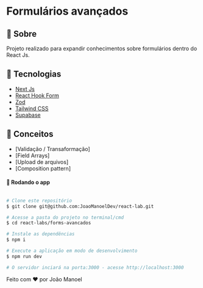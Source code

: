 # Formulários avançados

## :dart: Sobre ##

Projeto realizado para expandir conhecimentos sobre formulários dentro do React Js.

## 🚀 Tecnologias ##

- [Next Js](https://nextjs.org/)
- [React Hook Form](https://react-hook-form.com/)
- [Zod](https://zod.dev/)
- [Tailwind CSS](https://tailwindcss.com/)
- [Supabase](https://supabase.com/)

## 🚧 Conceitos ##

- [Validação / Transaformação]
- [Field Arrays]
- [Upload de arquivos]
- [Composition pattern]

#### 🎲 Rodando o app

```bash

# Clone este repositório
$ git clone git@github.com:JoaoManoelDev/react-lab.git

# Acesse a pasta do projeto no terminal/cmd
$ cd react-labs/forms-avancados

# Instale as dependências
$ npm i

# Execute a aplicação em modo de desenvolvimento
$ npm run dev

# O servidor inciará na porta:3000 - acesse http://localhost:3000

```

Feito com ❤️ por João Manoel
